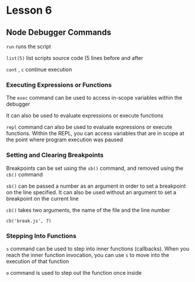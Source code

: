 # Lesson 6

## Node Debugger Commands

`run` runs the script

`list(5)` list scripts source code (5 lines before and after

`cont` , `c` continue execution 

### Executing Expressions or Functions

The `exec` command can be used to access in-scope variables within the debugger

It can also be used to evaluate expressions or execute functions

`repl` command can also be used to evaluate expressions or execute functions. Within the REPL, you can access variables that are in scope at the point where program execution was paused 

### Setting and Clearing Breakpoints

Breakpoints can be set using the `sb()` command, and removed using the `cb()` command

`sb()` can be passed a number as an argument in order to set a breakpoint on the line specified. It can also be used without an argument to set a breakpoint on the current line

`cb()` takes two arguments, the name of the file and the line number 

`cb('break.js', 7)`

### Stepping Into Functions

`s` command can be used to step into inner functions (callbacks). When you reach the inner function invocation, you can use `s` to move into the execution of that function

`o` command is used to step out the function once inside